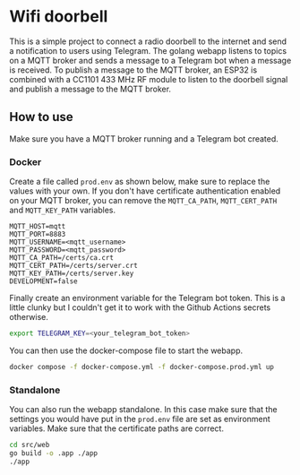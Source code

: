 # Wifi doorbell

This is a simple project to connect a radio doorbell to the internet and send a notification to users using Telegram.
The golang webapp listens to topics on a MQTT broker and sends a message to a Telegram bot when a message is received.
To publish a message to the MQTT broker, an ESP32 is combined with a CC1101 433 MHz RF module to listen to the doorbell signal and publish a message to the MQTT broker.

## How to use
Make sure you have a MQTT broker running and a Telegram bot created.

### Docker
Create a file called `prod.env` as shown below, make sure to replace the values with your own.
If you don't have certificate authentication enabled on your MQTT broker, you can remove the `MQTT_CA_PATH`, `MQTT_CERT_PATH` and `MQTT_KEY_PATH` variables.
```env
MQTT_HOST=mqtt
MQTT_PORT=8883
MQTT_USERNAME=<mqtt_username> 
MQTT_PASSWORD=<mqtt_password>
MQTT_CA_PATH=/certs/ca.crt
MQTT_CERT_PATH=/certs/server.crt
MQTT_KEY_PATH=/certs/server.key
DEVELOPMENT=false
```

Finally create an environment variable for the Telegram bot token.
This is a little clunky but I couldn't get it to work with the Github Actions secrets otherwise.
```bash
export TELEGRAM_KEY=<your_telegram_bot_token>
```

You can then use the docker-compose file to start the webapp.
```bash
docker compose -f docker-compose.yml -f docker-compose.prod.yml up
```
### Standalone
You can also run the webapp standalone. 
In this case make sure that the settings you would have put in the `prod.env` file are set as environment variables.
Make sure that the certificate paths are correct.
```bash
cd src/web
go build -o .app ./app
./app
```